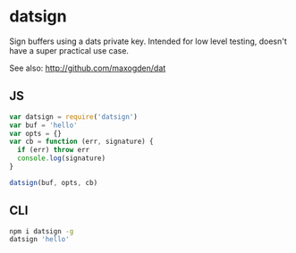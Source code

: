 # datsign

Sign buffers using a dats private key. Intended for low level testing, doesn't have a super practical use case.

See also: http://github.com/maxogden/dat

## JS

```js
var datsign = require('datsign')
var buf = 'hello'
var opts = {}
var cb = function (err, signature) {
  if (err) throw err
  console.log(signature)
}

datsign(buf, opts, cb)
```

## CLI

```sh
npm i datsign -g
datsign 'hello'
```
